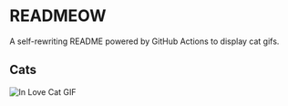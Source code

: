 # READMEOW

A self-rewriting README powered by GitHub Actions to display cat gifs.

## Cats

![In Love Cat GIF](https://media3.giphy.com/media/v1.Y2lkPTlhY2QwMmRhN3V2bjFheWhlNGwwOW1lNHA1MjJqZWptdnRiYndnYWlnejFlc3VwaCZlcD12MV9naWZzX3NlYXJjaCZjdD1n/MDJ9IbxxvDUQM/200.gif)
